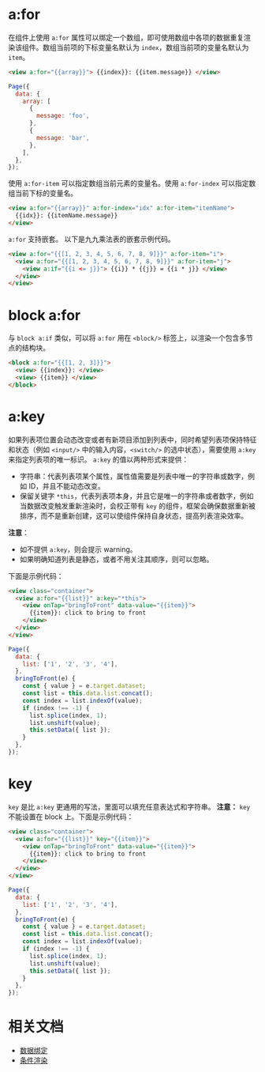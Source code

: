# a:for

在组件上使用 `a:for` 属性可以绑定一个数组，即可使用数组中各项的数据重复渲染该组件。数组当前项的下标变量名默认为 `index`，数组当前项的变量名默认为 `item`。

```html
<view a:for="{{array}}"> {{index}}: {{item.message}} </view>
```

```javascript
Page({
  data: {
    array: [
      {
        message: 'foo',
      },
      {
        message: 'bar',
      },
    ],
  },
});
```

使用 `a:for-item` 可以指定数组当前元素的变量名。使用 `a:for-index` 可以指定数组当前下标的变量名。

```html
<view a:for="{{array}}" a:for-index="idx" a:for-item="itemName">
  {{idx}}: {{itemName.message}}
</view>
```

`a:for` 支持嵌套。 以下是九九乘法表的嵌套示例代码。

```html
<view a:for="{{[1, 2, 3, 4, 5, 6, 7, 8, 9]}}" a:for-item="i">
  <view a:for="{{[1, 2, 3, 4, 5, 6, 7, 8, 9]}}" a:for-item="j">
    <view a:if="{{i <= j}}"> {{i}} * {{j}} = {{i * j}} </view>
  </view>
</view>
```

# block a:for

与 `block a:if` 类似，可以将 `a:for` 用在 `<block/>` 标签上，以渲染一个包含多节点的结构块。

```html
<block a:for="{{[1, 2, 3]}}">
  <view> {{index}}: </view>
  <view> {{item}} </view>
</block>
```

# a:key

如果列表项位置会动态改变或者有新项目添加到列表中，同时希望列表项保持特征和状态（例如 `<input/>` 中的输入内容，`<switch/>` 的选中状态），需要使用 `a:key` 来指定列表项的唯一标识。 `a:key` 的值以两种形式来提供：

- 字符串：代表列表项某个属性，属性值需要是列表中唯一的字符串或数字，例如 ID，并且不能动态改变。
- 保留关键字 `*this`，代表列表项本身，并且它是唯一的字符串或者数字，例如当数据改变触发重新渲染时，会校正带有 `key` 的组件，框架会确保数据重新被排序，而不是重新创建，这可以使组件保持自身状态，提高列表渲染效率。

**注意**：

- 如不提供 `a:key`，则会提示 warning。
- 如果明确知道列表是静态，或者不用关注其顺序，则可以忽略。

下面是示例代码：

```html
<view class="container">
  <view a:for="{{list}}" a:key="*this">
    <view onTap="bringToFront" data-value="{{item}}">
      {{item}}: click to bring to front
    </view>
  </view>
</view>
```

```javascript
Page({
  data: {
    list: ['1', '2', '3', '4'],
  },
  bringToFront(e) {
    const { value } = e.target.dataset;
    const list = this.data.list.concat();
    const index = list.indexOf(value);
    if (index !== -1) {
      list.splice(index, 1);
      list.unshift(value);
      this.setData({ list });
    }
  },
});
```

# key

`key` 是比 `a:key` 更通用的写法，里面可以填充任意表达式和字符串。 **注意：** `key` 不能设置在 block 上。下面是示例代码：

```html
<view class="container">
  <view a:for="{{list}}" key="{{item}}">
    <view onTap="bringToFront" data-value="{{item}}">
      {{item}}: click to bring to front
    </view>
  </view>
</view>
```

```javascript
Page({
  data: {
    list: ['1', '2', '3', '4'],
  },
  bringToFront(e) {
    const { value } = e.target.dataset;
    const list = this.data.list.concat();
    const index = list.indexOf(value);
    if (index !== -1) {
      list.splice(index, 1);
      list.unshift(value);
      this.setData({ list });
    }
  },
});
```

# 相关文档

- [数据绑定](https://opendocs.alipay.com/mini/framework/data-binding)
- [条件渲染](https://opendocs.alipay.com/mini/framework/conditional-render)
